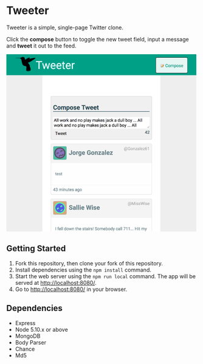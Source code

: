 # Tweeter

Tweeter is a simple, single-page Twitter clone.

Click the **compose** button to toggle the new tweet field, input a message and __tweet__ it out to the feed.

![tweets page](https://raw.githubusercontent.com/gitmihalis/tweetr/master/docs/tweets-home.png)

## Getting Started

1. Fork this repository, then clone your fork of this repository.
2. Install dependencies using the `npm install` command.
3. Start the web server using the `npm run local` command. The app will be served at <http://localhost:8080/>.
4. Go to <http://localhost:8080/> in your browser.

## Dependencies

- Express
- Node 5.10.x or above
- MongoDB
- Body Parser 
- Chance 
- Md5 


